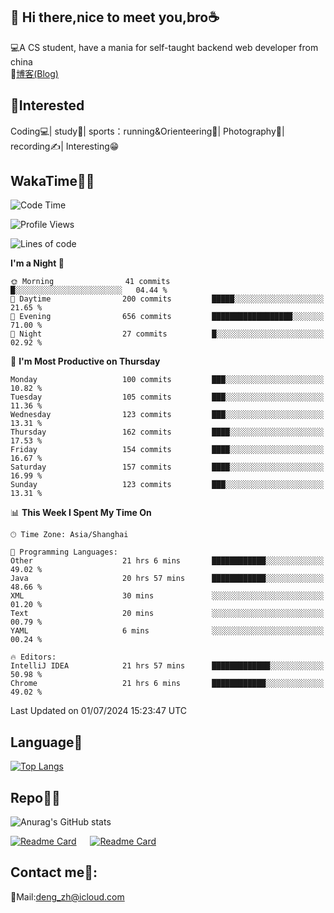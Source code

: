 👋 Hi there,nice to meet you,bro☕
---
💻A CS student, have a mania for self-taught backend web developer from china   
📌[博客(Blog)](https://github.com/HealUP/MyBlog)

 <!-- waka-box start -->
 <!-- waka-box end -->
 
🧲**Interested**
--
Coding💻| study📖| sports：running&Orienteering🏃‍| Photography📸| recording✍️| Interesting😁

WakaTime👨‍💻
---
<!--START_SECTION:waka-->
![Code Time](http://img.shields.io/badge/Code%20Time-1%2C390%20hrs%207%20mins-blue)

![Profile Views](http://img.shields.io/badge/Profile%20Views-2-blue)

![Lines of code](https://img.shields.io/badge/From%20Hello%20World%20I%27ve%20Written-205.0%20thousand%20lines%20of%20code-blue)

**I'm a Night 🦉** 

```text
🌞 Morning                41 commits          █░░░░░░░░░░░░░░░░░░░░░░░░   04.44 % 
🌆 Daytime                200 commits         █████░░░░░░░░░░░░░░░░░░░░   21.65 % 
🌃 Evening                656 commits         ██████████████████░░░░░░░   71.00 % 
🌙 Night                  27 commits          █░░░░░░░░░░░░░░░░░░░░░░░░   02.92 % 
```
📅 **I'm Most Productive on Thursday** 

```text
Monday                   100 commits         ███░░░░░░░░░░░░░░░░░░░░░░   10.82 % 
Tuesday                  105 commits         ███░░░░░░░░░░░░░░░░░░░░░░   11.36 % 
Wednesday                123 commits         ███░░░░░░░░░░░░░░░░░░░░░░   13.31 % 
Thursday                 162 commits         ████░░░░░░░░░░░░░░░░░░░░░   17.53 % 
Friday                   154 commits         ████░░░░░░░░░░░░░░░░░░░░░   16.67 % 
Saturday                 157 commits         ████░░░░░░░░░░░░░░░░░░░░░   16.99 % 
Sunday                   123 commits         ███░░░░░░░░░░░░░░░░░░░░░░   13.31 % 
```


📊 **This Week I Spent My Time On** 

```text
🕑︎ Time Zone: Asia/Shanghai

💬 Programming Languages: 
Other                    21 hrs 6 mins       ████████████░░░░░░░░░░░░░   49.02 % 
Java                     20 hrs 57 mins      ████████████░░░░░░░░░░░░░   48.66 % 
XML                      30 mins             ░░░░░░░░░░░░░░░░░░░░░░░░░   01.20 % 
Text                     20 mins             ░░░░░░░░░░░░░░░░░░░░░░░░░   00.79 % 
YAML                     6 mins              ░░░░░░░░░░░░░░░░░░░░░░░░░   00.24 % 

🔥 Editors: 
IntelliJ IDEA            21 hrs 57 mins      █████████████░░░░░░░░░░░░   50.98 % 
Chrome                   21 hrs 6 mins       ████████████░░░░░░░░░░░░░   49.02 % 
```


 Last Updated on 01/07/2024 15:23:47 UTC
<!--END_SECTION:waka-->

Language🚀
---
[![Top Langs](https://github-readme-stats.vercel.app/api/top-langs/?username=HealUP&layout=compact&hide_border=true)](https://github.com/HealUP)

Repo🧑‍💻
---
![Anurag's GitHub stats](https://github-readme-stats.vercel.app/api?username=HealUP&count_private=true&show_icons=true&theme=gruvbox&hide_border=true) 

[![Readme Card](https://github-readme-stats.vercel.app/api/pin/?username=HealUP&repo=InternetEy&theme=transparent)](https://github.com/HealUP/InternetEy) &emsp;
[![Readme Card](https://github-readme-stats.vercel.app/api/pin/?username=HealUP&repo=CampusExperience&theme=transparent)](https://github.com/HealUP/CampusExperience)


Contact me📱:
---
📮Mail:deng_zh@icloud.com  
